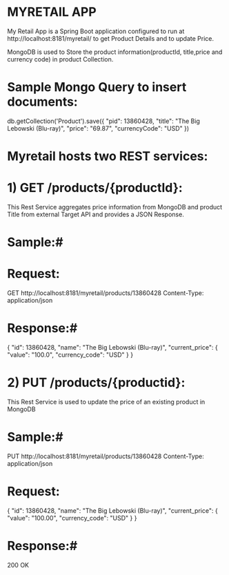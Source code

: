 # MYRETAIL APP

My Retail App is a Spring Boot application configured to run at http://localhost:8181/myretail/  to get Product Details and to update Price.

MongoDB is used to Store the product information(productId, title,price and currency code) in product Collection.

# Sample Mongo Query to insert documents:
db.getCollection('Product').save({ "pid": 13860428, "title": "The Big Lebowski (Blu-ray)", "price": "69.87", "currencyCode": "USD"  })

# Myretail hosts two REST services:

# 1) GET /products/{productId}:
   
  This Rest Service aggregates price information from MongoDB and product Title from external Target API and
  provides a JSON Response.
  
  # Sample:#
  
  # Request: #
  GET   http://localhost:8181/myretail/products/13860428
  Content-Type: application/json
  
  # Response:#
  {
    "id": 13860428,
    "name": "The Big Lebowski (Blu-ray)",
    "current_price": {
        "value": "100.0",
        "currency_code": "USD"
    }
}
  
# 2) PUT /products/{productid}:
  
  This Rest Service is used to update the price of an existing product in MongoDB

  # Sample:#
  PUT http://localhost:8181/myretail/products/13860428
  Content-Type: application/json
  
  # Request: #
   { "id": 13860428, "name": "The Big Lebowski (Blu-ray)", "current_price": { "value": "100.00", "currency_code": "USD" } }
   
   # Response:# 
   200 OK
